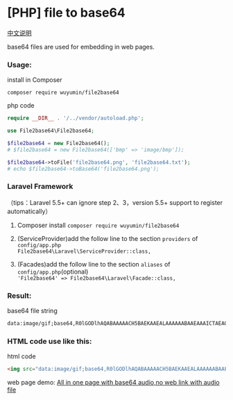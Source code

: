 # [PHP] file to base64

[中文说明](https://github.com/wuyumin/File2base64/blob/master/README-CN.md)

base64 files are used for embedding in web pages.

### Usage:

install in Composer

`composer require wuyumin/file2base64`

php code
```php
require __DIR__ . '/../vendor/autoload.php';

use File2base64\File2base64;

$file2base64 = new File2base64();
# $file2base64 = new File2base64(['bmp' => 'image/bmp']);

$file2base64->toFile('file2base64.png', 'file2base64.txt');
# echo $file2base64->toBase64('file2base64.png');
```

### Laravel Framework
（tips：Laravel 5.5+ can ignore step 2、3，version 5.5+ support to register automatically）
1. Composer install `composer require wuyumin/file2base64`
2. (ServiceProvider)add the follow line to the section `providers` of `config/app.php`  
  `File2base64\Laravel\ServiceProvider::class,`

3. (Facades)add the follow line to the section `aliases` of `config/app.php`(optional)  
  `'File2base64' => File2base64\Laravel\Facade::class,`

### Result:

base64 file string
```html
data:image/gif;base64,R0lGODlhAQABAAAAACH5BAEKAAEALAAAAAABAAEAAAICTAEAOw==
```

### HTML code use like this:

html code
```html
<img src="data:image/gif;base64,R0lGODlhAQABAAAAACH5BAEKAAEALAAAAAABAAEAAAICTAEAOw==" alt="">
```

web page demo: [All in one page with base64 audio,no web link with audio file](https://wuyumin.github.io/File2base64/demo/allinone.html)
